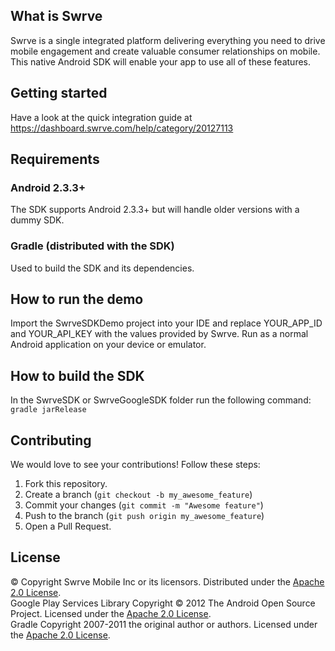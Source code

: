 What is Swrve
-------------
Swrve is a single integrated platform delivering everything you need to drive mobile engagement and create valuable consumer relationships on mobile.  
This native Android SDK will enable your app to use all of these features.

Getting started
---------------
Have a look at the quick integration guide at https://dashboard.swrve.com/help/category/20127113

Requirements
------------
### Android 2.3.3+
The SDK supports Android 2.3.3+ but will handle older versions with a dummy SDK.

### Gradle (distributed with the SDK)
Used to build the SDK and its dependencies.

How to run the demo
-------------------
Import the SwrveSDKDemo project into your IDE and replace YOUR_APP_ID and YOUR_API_KEY with the values provided by Swrve. Run as a normal Android application on your device or emulator.

How to build the SDK
--------------------
In the SwrveSDK or SwrveGoogleSDK folder run the following command:
`gradle jarRelease`

Contributing
------------
We would love to see your contributions! Follow these steps:

1. Fork this repository.
2. Create a branch (`git checkout -b my_awesome_feature`)
3. Commit your changes (`git commit -m "Awesome feature"`)
4. Push to the branch (`git push origin my_awesome_feature`)
5. Open a Pull Request.

License
-------
© Copyright Swrve Mobile Inc or its licensors. Distributed under the [Apache 2.0 License](LICENSE).  
Google Play Services Library Copyright © 2012 The Android Open Source Project. Licensed under the [Apache 2.0 License](http://www.apache.org/licenses/LICENSE-2.0).  
Gradle Copyright 2007-2011 the original author or authors. Licensed under the [Apache 2.0 License](http://www.apache.org/licenses/LICENSE-2.0).